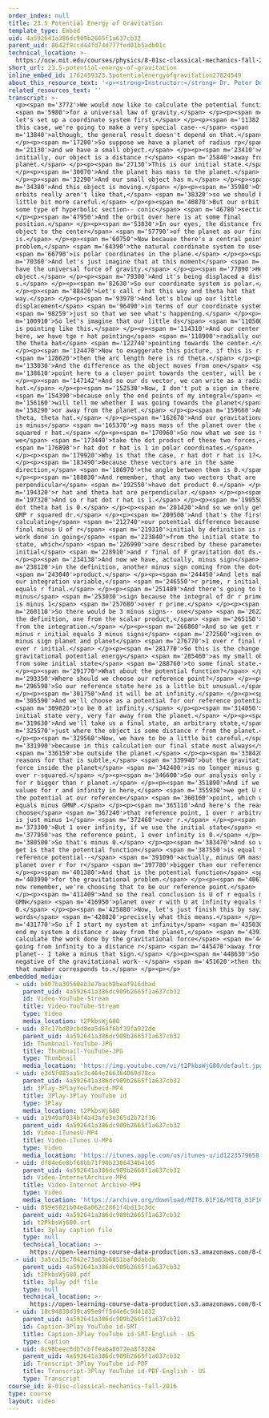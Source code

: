 ```yaml
---
order_index: null
title: 23.5 Potential Energy of Gravitation
template_type: Embed
uid: 4a592641a386dc909b2665f1a637cb32
parent_uid: 8642f9ccd44fd74d777fed01b5adb01c
technical_location: >-
  https://ocw.mit.edu/courses/physics/8-01sc-classical-mechanics-fall-2016/week-8-potential-energy-and-energy-conservation/23.5-potential-energy-of-gravitation/23.5-potential-energy-of-gravitation
short_url: 23.5-potential-energy-of-gravitation
inline_embed_id: 1762459323.5potentialenergyofgravitation27824549
about_this_resource_text: '<p><strong>Instructor:</strong> Dr. Peter Dourmashkin</p>'
related_resources_text: ''
transcript: >-
  <p><span m='3772'>We would now like to calculate the potential function</span>
  <span m='5980'>for a universal law of gravity.</span> </p><p><span m='8890'>So
  let's set up a coordinate system first.</span> </p><p><span m='11382'>And in
  this case, we're going to make a very special case--</span> <span
  m='13840'>although, the general result doesn't depend on that.</span>
  </p><p><span m='17200'>So suppose we have a planet of radius rp</span> <span
  m='21130'>and we have a small object.</span> </p><p><span m='23410'>And
  initially, our object is a distance r</span> <span m='25840'>away from the
  planet.</span> </p><p><span m='27130'>This is our initial state.</span>
  </p><p><span m='30070'>And the planet has mass to the planet.</span>
  </p><p><span m='32290'>And our small object has m.</span> </p><p><span
  m='34380'>And this object is moving.</span> </p><p><span m='35980'>Of course,
  orbits really aren't like that,</span> <span m='38320'>so we should be a
  little bit more careful.</span> </p><p><span m='40870'>But our orbit might be
  some type of hyperbolic section-- conic</span> <span m='46780'>section.</span>
  </p><p><span m='47950'>And the orbit over here is at some final
  position.</span> </p><p><span m='53830'>In our eyes, the distance from the
  object to the center</span> <span m='57790'>of the planet as our final
  is.</span> </p><p><span m='60750'>Now because there's a central point to this
  problem,</span> <span m='64390'>the natural coordinate system to use</span>
  <span m='66790'>is polar coordinates in the plane.</span> </p><p><span
  m='70360'>And let's just imagine that at this moment</span> <span m='75100'>we
  have the universal force of gravity.</span> </p><p><span m='77890'>Here's our
  object.</span> </p><p><span m='79300'>And it's being displaced a distance
  s.</span> </p><p><span m='82630'>So our coordinate system is polar.</span>
  </p><p><span m='88420'>Let's call r hat this way and theta hat that
  way.</span> </p><p><span m='93970'>And let's blow up our little
  displacement</span> <span m='96490'>in terms of our coordinate system,</span>
  <span m='98259'>just so that we see what's happening.</span> </p><p><span
  m='100910'>So let's imagine that our little ds</span> <span m='110500'>vector
  is pointing like this.</span> </p><p><span m='114310'>And our center point
  here, we have tge r hat pointing</span> <span m='118900'>radially outward and
  the theta hat</span> <span m='122740'>pointing towards the center.</span>
  </p><p><span m='124470'>Now to exaggerate this picture, if this is r,</span>
  <span m='128620'>then the arc length here is rd theta.</span> </p><p><span
  m='133030'>And the difference as the object moves from one</span> <span
  m='138610'>point here to a closer point towards the center, will be dr.</span>
  </p><p><span m='147142'>And so our ds vector, we can write as a radial piece r
  hat.</span> </p><p><span m='152530'>Now, I don't put a sign in there,</span>
  <span m='154390'>because only the end points of my integral</span> <span
  m='156160'>will tell me whether I was going towards the planet</span> <span
  m='158290'>or away from the planet.</span> </p><p><span m='159660'>And rd
  theta, theta hat.</span> </p><p><span m='162670'>And our gravitational force
  is minus</span> <span m='165370'>g mass mass of the planet over the distance
  squared r hat.</span> </p><p><span m='170960'>So now what we see is that when
  we</span> <span m='173440'>take the dot product of these two forces,</span>
  <span m='176890'>r hat dot r hat is 1 in polar coordinates.</span>
  </p><p><span m='179920'>Why is that the case, r hat dot r hat is 1?</span>
  </p><p><span m='183490'>Because these vectors are in the same
  direction,</span> <span m='186970'>the angle between them is 0.</span>
  </p><p><span m='188830'>And remember, that any two vectors that are
  perpendicular</span> <span m='192550'>have dot product 0.</span> </p><p><span
  m='194320'>r hat and theta hat are perpendicular.</span> </p><p><span
  m='197320'>And so r hat dot r hat is 1.</span> </p><p><span m='199550'>r hat
  dot theta hat is 0.</span> </p><p><span m='201420'>And so we only get minus
  GMP r squared dr.</span> </p><p><span m='209500'>And that's the first step in
  calculating</span> <span m='212740'>our potential difference because U of r
  final minus U of r</span> <span m='219310'>initial by definition is minus the
  work done in going</span> <span m='223840'>from the initial state to the final
  state, which</span> <span m='226990'>are described by these parameters r
  initial</span> <span m='228910'>and r final of F gravitation dot ds.</span>
  </p><p><span m='234130'>And now we have, actually, minus sign</span> <span
  m='238120'>in the definition, another minus sign coming from the dot</span>
  <span m='243040'>product.</span> </p><p><span m='244450'>And lets make this
  our integration variable,</span> <span m='246550'>r prime, r initial, r prime
  equals r final.</span> </p><p><span m='251489'>And there's going to be a third
  minus</span> <span m='253030'>sign because the integral of dr r prime squared
  is minus 1</span> <span m='257680'>over r prime.</span> </p><p><span
  m='260110'>So there would be 3 minus signs-- one</span> <span m='262210'>from
  the definition, one from the scalar product,</span> <span m='265150'>and one
  from the integration.</span> </p><p><span m='266860'>And so we get r final
  minus r initial equals 3 minus signs</span> <span m='272560'>given overall
  minus sign planet and planet</span> <span m='276770'>1 over r final minus 1
  over r initial.</span> </p><p><span m='281770'>So this is the change in
  gravitational potential energy</span> <span m='285460'>as my small object goes
  from some initial state</span> <span m='288760'>to some final state.</span>
  </p><p><span m='291770'>What about the potential function?</span> </p><p><span
  m='293350'>Where should we choose our reference point?</span> </p><p><span
  m='296590'>So our reference state here is a little bit unusual.</span>
  </p><p><span m='301750'>And it will be at infinity.</span> </p><p><span
  m='305590'>And we'll choose as a potential for our reference potential</span>
  <span m='309820'>to be 0 at infinity.</span> </p><p><span m='314050'>Imagine
  initial state very, very far away from the planet.</span> </p><p><span
  m='319630'>And we'll take us a final state, an arbitrary state,</span> <span
  m='325570'>just where the object is some distance r from the planet.</span>
  </p><p><span m='329560'>Now, we have to be a little bit careful,</span> <span
  m='331990'>because in this calculation our final state must always</span>
  <span m='336159'>be outside the planet.</span> </p><p><span m='338420'>And the
  reasons for that is subtle,</span> <span m='339940'>but the gravitational
  force inside the planet</span> <span m='342400'>is no longer minus g and 1 M2
  over r-squared.</span> </p><p><span m='346600'>So our analysis only applies
  for r bigger than r planet.</span> </p><p><span m='351890'>And if we put these
  values for r and infinity in here,</span> <span m='355930'>we get U of r minus
  the potential at our reference</span> <span m='360160'>point, which will be 0,
  equals minus GMNP.</span> </p><p><span m='365110'>And here's the reason why we
  choose</span> <span m='367240'>that reference point, 1 over r arbitrary state
  is just minus 1</span> <span m='372460'>over r.</span> </p><p><span
  m='373300'>But 1 over infinity, if we use the initial state</span> <span
  m='377950'>as the reference point, 1 over infinity is 0.</span> </p><p><span
  m='380500'>So that's minus 0.</span> </p><p><span m='383470'>And so what we
  get is that the potential function</span> <span m='387550'>is equal to our
  reference potential--</span> <span m='391090'>actually, minus GM mass of the
  planet over r for r</span> <span m='397780'>bigger than our reference.</span>
  </p><p><span m='401380'>And that is the potential function</span> <span
  m='403990'>for the gravitational problem.</span> </p><p><span m='406760'>But
  now remember, we're choosing that to be our reference point.</span>
  </p><p><span m='411409'>And so the real conclusion is U of r equals minus
  GMN</span> <span m='416950'>planet over r with U at infinity equals to
  0.</span> </p><p><span m='425880'>Now, let's just finish this by saying in
  words</span> <span m='428820'>precisely what this means.</span> </p><p><span
  m='431770'>So if I start my system at infinity</span> <span m='435030'>and I
  end my system a distance r away from the planet,</span> <span m='439110'>and I
  calculate the work done by the gravitational force</span> <span m='443010'>in
  going from infinity to a distance r</span> <span m='445470'>away from the
  planet-- I take a minus that sign.</span> </p><p><span m='448630'>So the
  negative of the gravitational work--</span> <span m='451620'>then that's what
  that number corresponds to.</span> </p><p></p>
embedded_media:
  - uid: b607ba30560eb3e7bacb8beaf916dbad
    parent_uid: 4a592641a386dc909b2665f1a637cb32
    id: Video-YouTube-Stream
    title: Video-YouTube-Stream
    type: Video
    media_location: t2PkbsWjG80
  - uid: 87c17bd09cbd8ea5d64f6bf39fa922de
    parent_uid: 4a592641a386dc909b2665f1a637cb32
    id: Thumbnail-YouTube-JPG
    title: Thumbnail-YouTube-JPG
    type: Thumbnail
    media_location: 'https://img.youtube.com/vi/t2PkbsWjG80/default.jpg'
  - uid: e3d5f085aa5c3c464e266364069d78ca
    parent_uid: 4a592641a386dc909b2665f1a637cb32
    id: 3Play-3PlayYouTubeid-MP4
    title: 3Play-3Play YouTube id
    type: 3Play
    media_location: t2PkbsWjG80
  - uid: a1949af034bf4a43afe3e365d2b72f36
    parent_uid: 4a592641a386dc909b2665f1a637cb32
    id: Video-iTunesU-MP4
    title: Video-iTunes U-MP4
    type: Video
    media_location: 'https://itunes.apple.com/us/itunes-u/id1223579658'
  - uid: df84e6e8bf68bb71f90b2306434b4105
    parent_uid: 4a592641a386dc909b2665f1a637cb32
    id: Video-InternetArchive-MP4
    title: Video-Internet Archive-MP4
    type: Video
    media_location: 'https://archive.org/download/MIT8.01F16/MIT8_01F16_L23v05_360p.mp4'
  - uid: 859e5821b04e8a062c2861f4bd13c3dc
    parent_uid: 4a592641a386dc909b2665f1a637cb32
    id: t2PkbsWjG80.srt
    title: 3play caption file
    type: null
    technical_location: >-
      https://open-learning-course-data-production.s3.amazonaws.com/8-01sc-classical-mechanics-fall-2016/859e5821b04e8a062c2861f4bd13c3dc_t2PkbsWjG80.srt
  - uid: 3a5ca15c7042e73a63b6851baf0dabdb
    parent_uid: 4a592641a386dc909b2665f1a637cb32
    id: t2PkbsWjG80.pdf
    title: 3play pdf file
    type: null
    technical_location: >-
      https://open-learning-course-data-production.s3.amazonaws.com/8-01sc-classical-mechanics-fall-2016/3a5ca15c7042e73a63b6851baf0dabdb_t2PkbsWjG80.pdf
  - uid: 18c94830d39ca95e9ff5d4e6c9d41d32
    parent_uid: 4a592641a386dc909b2665f1a637cb32
    id: Caption-3Play YouTube id-SRT
    title: Caption-3Play YouTube id-SRT-English - US
    type: Caption
  - uid: 8c98beec0db7cbffea6a8072ea8f8284
    parent_uid: 4a592641a386dc909b2665f1a637cb32
    id: Transcript-3Play YouTube id-PDF
    title: Transcript-3Play YouTube id-PDF-English - US
    type: Transcript
course_id: 8-01sc-classical-mechanics-fall-2016
type: course
layout: video
---
```


